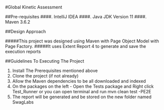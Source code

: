 #Global Kinetic Assessment

##Pre-requisites 
   ####. IntelliJ IDEA
   ####. Java JDK Version 11
   ####. Maven 3.6.2

##Design Approach

#####This project was designed using Maven with Page Object Model with Page Factory.
#####It uses Extent Report 4 to generate and save the execution reports

##Guidelines To Executing The Project

1. Install The Prerequisites mentioned above
2. Clone the project (if not already)
3. Allow the Maven dependencies to be all downloaded and indexed
4. On the packages on the left - Open the Tests package and Right click Test_Runner or you can open terminal and run mvn clean test -PE2E
5. The report will be generated and be stored on the new folder named SwagLabs